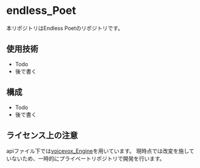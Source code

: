 # endless_Poet

本リポジトリはEndless Poetのリポジトリです。

## 使用技術

- Todo
- 後で書く

## 構成

- Todo
- 後で書く

## ライセンス上の注意
apiファイル下では[voicevox_Engine](https://github.com/VOICEVOX/voicevox_engine)を用いています。
現時点では改変を施していないため、一時的にプライベートリポジトリで開発を行います。